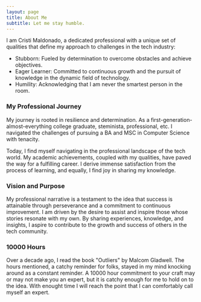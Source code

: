 ```yaml
---
layout: page
title: About Me
subtitle: Let me stay humble. 
---
```


I am Cristi Maldonado, a dedicated professional with a unique set of qualities that define my approach to challenges in the tech industry:

- Stubborn: Fueled by determination to overcome obstacles and achieve objectives.
- Eager Learner: Committed to continuous growth and the pursuit of knowledge in the dynamic field of technology.
- Humility: Acknowledging that I am never the smartest person in the room. 

### My Professional Journey
My journey is rooted in resilience and determination. As a first-generation-almost-everything college graduate, steminista, professional, etc.  I navigated the challenges of pursuing a BA and MSC in Computer Science with tenacity. 

Today, I find myself navigating in the professional landscape of the tech world. My academic achievements, coupled with my qualities, have paved the way for a fulfilling career. I derive immense satisfaction from the process of learning, and equally, I find joy in sharing my knowledge.

### Vision and Purpose
My professional narrative is a testament to the idea that success is attainable through perseverance and a commitment to continuous improvement. I am driven by the desire to assist and inspire those whose stories resonate with my own. By sharing experiences, knowledge, and insights, I aspire to contribute to the growth and success of others in the tech community.

### 10000 Hours 
Over a decade ago, I read the book "Outliers" by Malcom Gladwell. The hours mentioned, a catchy reminder for folks, stayed in my mind knocking around as a constant reminder. A 10000 hour commitment to your craft may or may not make you an expert, but it is catchy enough for me to hold on to the idea. With enought time I will reach the point that I can comfortably call myself an expert. 